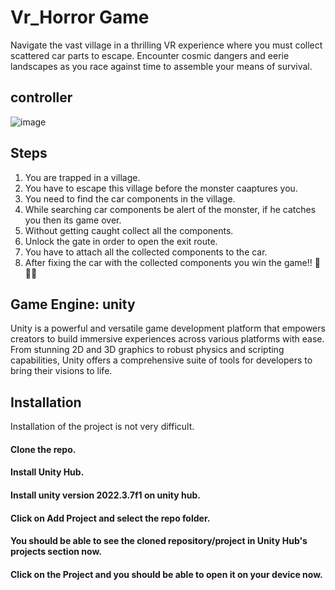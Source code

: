 # Vr_Horror Game
Navigate the vast village in a thrilling VR experience where you must collect scattered car parts to escape. Encounter cosmic dangers and eerie landscapes as you race against time to assemble your means of survival.
## controller 
![image](https://github.com/Ritvikyt/VR_Horror0/assets/79936181/73812944-a24c-420b-bf02-e42bc4637f75)


## Steps
1. You are trapped in a village.
2. You have to escape this village before the monster caaptures you.
3. You need to find the car components in the village.
4. While searching car components be alert of the monster, if he catches you then its game over.
5. Without getting caught collect all the components.
6. Unlock the gate in order to open the exit route.
7. You have to attach all the collected components to the car.
8. After fixing the car with the collected components you win the game!! 🎉🥳🥳

## Game Engine: unity
Unity is a powerful and versatile game development platform that empowers creators to build immersive experiences across various platforms with ease. From stunning 2D and 3D graphics to robust physics and scripting capabilities, Unity offers a comprehensive suite of tools for developers to bring their visions to life.

## Installation 
Installation of the project is not very difficult.
#### Clone the repo.
#### Install Unity Hub.
#### Install unity version 2022.3.7f1 on unity hub.
#### Click on Add Project and select the repo folder.
#### You should be able to see the cloned repository/project in Unity Hub's projects section now.
#### Click on the Project and you should be able to open it on your device now.

